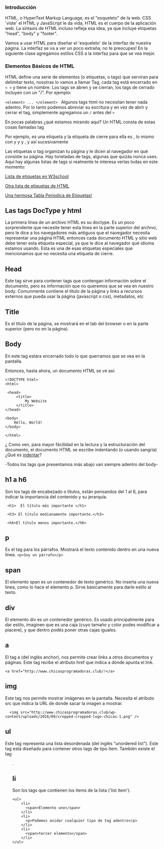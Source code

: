 ### Introducción

HTML, o HyperText Markup Language, es el "esqueleto" de la web. CSS 'viste' el HTML y JavaScript le da vida, HTML es el cuerpo de la aplicación web. La sintaxis de HTML incluso refleja esa idea, ya que incluye etiquetas "head", "body" y "footer".

Vamos a usar HTML para diseñar el 'esqueleto' de la interfaz de nuestra página. La interfaz se va a ver un poco extraña; no te preocupes! En la siguiente clase agregamos estilos CSS a la interfaz para que se vea mejor.

### Elementos Básicos de HTML

HTML define una serie de elementos (o etiquetas, o tags) que serviran para delimitar texto, nosotras lo vamos a llamar Tag, cada tag está encerrado en   `< >` y tiene un nombre. Los tags se abren y se cierran, los tags de cerrado incluyen con un "/". Por ejemplo:

 `<element>
    ...
 </element>
 `
Algunos tags html no necesitan tener nada adentro. Por lo tanto podemos abreviar su escritura y en vez de abrir y cerrar el tag, simplemente agregamos un `/` antes del `>`

En pocas palabras ¿qué estamos mirando aquí? Un HTML consta de estas cosas llamadas tag

Por ejemplo, <html> es una etiqueta y la etiqueta de cierre para ella es </html>, lo mismo con <head>y </head>y <body>y </body>, y así sucesivamente

Las etiquetas o tag organizan tu página y le dicen al navegador en qué consiste su página. Hay toneladas de tags, algunas que quizás nunca uses.
Aquí hay algunas listas de tags si realmente te interesa verlas todas en este momento:

[Lista de etiquetas en W3school](https://www.w3schools.com/tags/default.asp)

[Otra lista de etiquetas de HTML](https://www.quackit.com/html/tags/)

[Una hermosa Tabla Periodica de Etiquetas!](http://mialtoweb.es/webs/tabla/#style)

## Las tags DocType y html

La primera línea de un archivo HTML es su doctype. Es un poco sorprendente que necesite tener esta línea en la parte superior del archivo, pero le dice a los navegadores más antiguos que el navegador necesita representar una página HTML entonces cada documento HTML y sitio web debe tener esta etiqueta especial, ya que le dice al navegador qué idioma estamos usando. Esta es una de esas etiquetas especiales que mencionamos que no necesita una etiqueta de cierre.

## Head
Este tag sirve para contener tags que contengan información sobre el documento, pero es información que no queremos que se vea en nuestro body. Comunmente contiene el titulo de la página y links a recursos externos que pueda usar la página (javascript o css), metadatos, etc

## Title
Es el título de la página, se mostrará en el tab del browser o en la parte superior (pero no en la página).

## Body
En este tag estára encerrado todo lo que querramos que se vea en la pantalla.

Entonces, hasta ahora, un documento HTML se ve así:

```
<!DOCTYPE html>
<html>

 <head>
     <title>
         My Website
     </title>
</head>

<body>
    Hello, World!
</body>

</html> 
```

¿
Como ven, para mayor fácilidad en la lectura y la estructuración del documento, el documento HTML se escribe indentando (o usando sangría) ¿Qué es [indentar](https://es.wikipedia.org/wiki/Indentaci%C3%B3n)?

-Todos los tags que presentamos más abajo van siempre adentro del body-

## h1 a h6 
Son los tags de encabezado o títulos, están pensandos del 1 al 6, para indicar la importancia del contenido y su jerarquía.

```
 <h1>  El título más importante </h1>
 
 <h3> El título medianamente importante.</h3>
 
 <h6>El título menos importante.</h6>
```

## p
Es el tag para los párrafos. Mostrará el texto contenido dentro en una nueva línea.
  `<p>Soy un párrafo</p>`  
  
## span
El elemento span es un contenedor de texto genérico. No inserta una nueva linea, como lo hace el elemento p. Sirve básicamente para darle estilo al texto.

## div
El elemento div es un contenedor genérico. Es usado principalmente para dar estilo, imaginen que es una caja (cuyo tamaño y color podes modificar a piacere), y que dentro podés poner otras cajas iguales.

## a
El tag a (del inglés anchor), nos permite crear links a otros documentos y páginas. Este tag recibe el atributo href que indica a dónde apunta el link.

  `<a href="http://www.chicasprogramadoras.club/!</a>` 

## img
Este tag nos permite mostrar imágenes en la pantalla. Necesita el atributo src que indica la URL de donde sacar la imagen a mostrar.

```
  <img src="http://www.chicasprogramadoras.club/wp-content/uploads/2016/09/cropped-cropped-logo-chicas-1.png" />
```
  
## ul
Este tag representa una lista desordenada (del inglés "unordered list"). Este tag está diseñado para contener otros tags de tipo item. También existe el tag <ol>.

## li
Son los tags que contienen los items de la lista ('list item').

```
<ul>
    <li>
      <span>Elemento uno</span>
    </li>
    <li>
      <p>Podemos anidar cualquier tipo de tag adentro</p>
    </li>
    <li>
      <span>tercer elemento</span>
    </li>
</ul>
```
